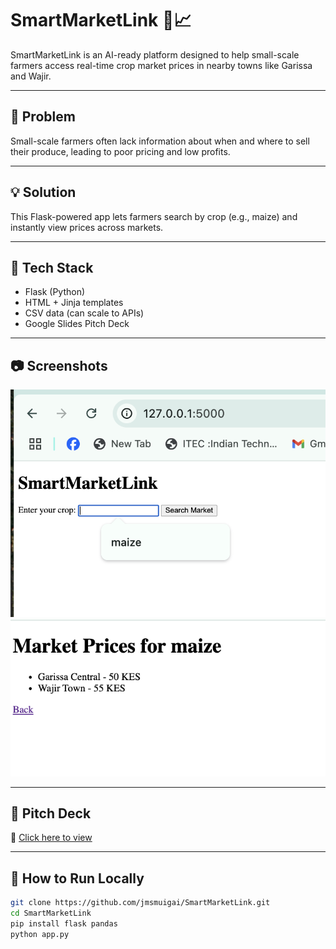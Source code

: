 # SmartMarketLink 🌽📈

SmartMarketLink is an AI-ready platform designed to help small-scale farmers access real-time crop market prices in nearby towns like Garissa and Wajir.

---

## 🚀 Problem

Small-scale farmers often lack information about when and where to sell their produce, leading to poor pricing and low profits.

---

## 💡 Solution

This Flask-powered app lets farmers search by crop (e.g., maize) and instantly view prices across markets.

---

## 🔧 Tech Stack

- Flask (Python)
- HTML + Jinja templates
- CSV data (can scale to APIs)
- Google Slides Pitch Deck

---

## 📷 Screenshots

![Landing Page](screenshots/index.png)  
![Market Results](screenshots/results.png)

---

## 🎯 Pitch Deck

🔗 [Click here to view](https://docs.google.com/presentation/d/1SkbJq5mCVhqUmG3O3h9TBqpxmMmQAc_HcGEC3tYxLq0/edit?usp=sharing)

---

## 🏁 How to Run Locally

```bash
git clone https://github.com/jmsmuigai/SmartMarketLink.git
cd SmartMarketLink
pip install flask pandas
python app.py
